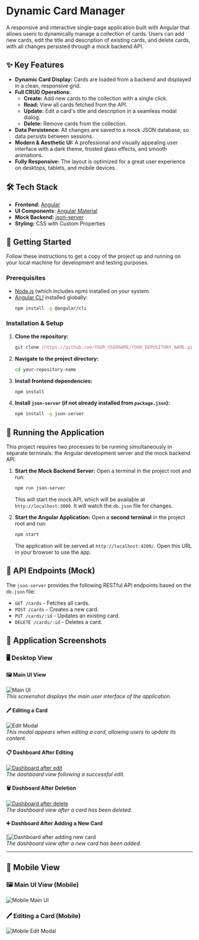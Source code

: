 # Dynamic Card Manager

A responsive and interactive single-page application built with Angular that allows users to dynamically manage a collection of cards. Users can add new cards, edit the title and description of existing cards, and delete cards, with all changes persisted through a mock backend API.

<!-- You can replace this with a real screenshot or GIF of your app -->

## ✨ Key Features

* **Dynamic Card Display:** Cards are loaded from a backend and displayed in a clean, responsive grid.
* **Full CRUD Operations:**
    * **Create:** Add new cards to the collection with a single click.
    * **Read:** View all cards fetched from the API.
    * **Update:** Edit a card's title and description in a seamless modal dialog.
    * **Delete:** Remove cards from the collection.
* **Data Persistence:** All changes are saved to a mock JSON database, so data persists between sessions.
* **Modern & Aesthetic UI:** A professional and visually appealing user interface with a dark theme, frosted glass effects, and smooth animations.
* **Fully Responsive:** The layout is optimized for a great user experience on desktops, tablets, and mobile devices.

## 🛠️ Tech Stack

* **Frontend:** [Angular](https://angular.io/)
* **UI Components:** [Angular Material](https://material.angular.io/)
* **Mock Backend:** [json-server](https://github.com/typicode/json-server)
* **Styling:** CSS with Custom Properties

## 🚀 Getting Started

Follow these instructions to get a copy of the project up and running on your local machine for development and testing purposes.

### Prerequisites

* [Node.js](https://nodejs.org/) (which includes npm) installed on your system.
* [Angular CLI](https://angular.io/cli) installed globally:
    ```sh
    npm install -g @angular/cli
    ```

### Installation & Setup

1.  **Clone the repository:**
    ```sh
    git clone [https://github.com/YOUR_USERNAME/YOUR_REPOSITORY_NAME.git](https://github.com/YOUR_USERNAME/YOUR_REPOSITORY_NAME.git)
    ```
2.  **Navigate to the project directory:**
    ```sh
    cd your-repository-name
    ```
3.  **Install frontend dependencies:**
    ```sh
    npm install
    ```
4.  **Install `json-server` (if not already installed from `package.json`):**
    ```sh
    npm install -g json-server
    ```

## 🏃 Running the Application

This project requires two processes to be running simultaneously in separate terminals: the Angular development server and the mock backend API.

1.  **Start the Mock Backend Server:**
    Open a terminal in the project root and run:
    ```sh
    npm run json-server
    ```
    This will start the mock API, which will be available at `http://localhost:3000`. It will watch the `db.json` file for changes.

2.  **Start the Angular Application:**
    Open a **second terminal** in the project root and run:
    ```sh
    npm start
    ```
    The application will be served at `http://localhost:4200/`. Open this URL in your browser to use the app.

## 📝 API Endpoints (Mock)

The `json-server` provides the following RESTful API endpoints based on the `db.json` file:

* `GET /cards` - Fetches all cards.
* `POST /cards` - Creates a new card.
* `PUT /cards/:id` - Updates an existing card.
* `DELETE /cards/:id` - Deletes a card.


## 📸 Application Screenshots

### 🖥️ Desktop View

#### 🖼️ Main UI View  
![Main UI](https://i.ibb.co/b5ppHHS1/Screenshot-62.png)  
*This screenshot displays the main user interface of the application.*

#### 🖊️ Editing a Card  
![Edit Modal](https://i.ibb.co/5hPQjzKD/Screenshot-63.png)  
*This modal appears when editing a card, allowing users to update its content.*

#### 📋 Dashboard After Editing  
[![Dashboard after edit](https://i.ibb.co/j9QjjMDC/Screenshot-64.png)](https://i.ibb.co/j9QjjMDC/Screenshot-64.png)  
*The dashboard view following a successful edit.*

#### 🗑️ Dashboard After Deletion  
[![Dashboard after delete](https://i.ibb.co/W43174Zt/Screenshot-65.png)](https://i.ibb.co/W43174Zt/Screenshot-65.png)  
*The dashboard view after a card has been deleted.*

#### ➕ Dashboard After Adding a New Card  
[![Dashboard after adding new card](https://i.ibb.co/wF1ny97Y/Screenshot-66.png)  
*The dashboard view after a new card has been added.*


---

## 📱 Mobile View

### 🖼️ Main UI View (Mobile)
![Mobile Main UI](https://i.ibb.co/RLwmkYT/Screenshot-2025-07-24-025131.png)

### 🖊️ Editing a Card (Mobile)
![Mobile Edit Modal](https://i.ibb.co/1G3WJC4K/Screenshot-2025-07-24-025146.png)

